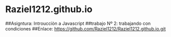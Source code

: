 # Raziel1212.github.io
##Asigntura: Introucciòn a Javascript
##trabajo Nº 2: trabajando con condiciones
##Enlace: https://github.com/Raziel1212/Raziel1212.github.io.git
